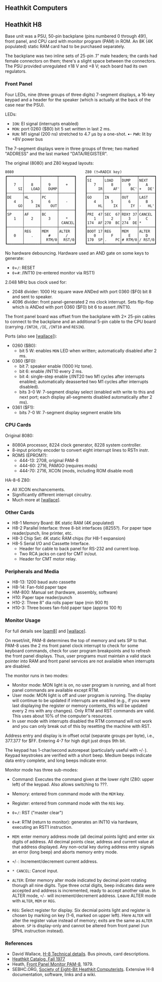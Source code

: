 Heathkit Computers
------------------

Heathkit H8
-----------

Base unit was a PSU, 50-pin backplane (pins numbered 0 through 49!), front
panel, and CPU card with monitor program (PAM) in ROM. An 8K (4K populated)
static RAM card had to be purchased separately.

The backplane was two inline sets of 25-pin .1" male headers; the cards had
female connectors on them; there's a slight space between the connectors.
The PSU provided unregulated ±18 V and +8 V; each board had its own
regulators.

### Front Panel

Four LEDs, nine (three groups of three digits) 7-segment displays, a 16-key
keypad and a header for the speaker (which is actually at the back of the
case near the PSU).

LEDs:
- `ION`: EI signal (interrupts enabled)
- `MON`: port 0260 ($B0) bit 5 set written in last 2 ms.
- `RUN`: M1 signal (200 ns) stretched to 4.7 μs by a one-shot.
•- `PWR`: lit by +8V power bus

The 7-segment displays were in three groups of three; two marked "ADDRESS"
and the last marked "DATA/REGISTER".

The original (8080) and Z80 keypad layouts:

    8080                                 Z80 (†=RADIX key)
    ┏━━━━━━━┯━━━━━━━┯━━━━━━━┯━━━━━━━┓    ┏━━━━━━━┯━━━━━━━┯━━━━━━━┯━━━━━━━┓
    ┃       │       │       │       ┃    ┃SI     │LOAD   │DUMP   │NEXT   ┃
    ┃   7   │   8   │   9   │   +   ┃    ┃   7   │   8   │   9   │   A   ┃
    ┃     SI│   LOAD│   DUMP│       ┃    ┃     IR│    AF'│    BC'│+   DE'┃
    ┠───────┼───────┼───────┼───────┨    ┠───────┼───────┼───────┼───────┨
    ┃DE     │HL     │PC     │       ┃    ┃GO     │IN     │OUT    │LAST   ┃
    ┃   4   │   5   │   6   │   -   ┃    ┃   4   │   5   │   6   │   B   ┃
    ┃     GO│     IN│    OUT│       ┃    ┃     HL│    IX │    IY │-   HL'┃
    ┠───────┼───────┼───────┼───────┨    ┠───────┼───────┼───────┼───────┨
    ┃SP     │AF     │BC     │       ┃    ┃PRI  47│SEC  67│RDX† 37│CANCEL ┃
    ┃   1   │   2   │   3   │   *   ┃    ┃   1   │   2   │   3   │   C   ┃
    ┃       │       │       │ CANCEL┃    ┃174  AF│270  BC│274  DE│*      ┃
    ┠───────┼───────┼───────┼───────┨    ┠───────┼───────┼───────┼───────┨
    ┃       │REG    │MEM    │ALTER  ┃    ┃BOOT 17│REG    │MEM    │ALTER  ┃
    ┃   0   │   .   │   #   │   /   ┃    ┃   0   │   F   │   E   │   D   ┃
    ┃       │       │  RTM/0│  RST/0┃    ┃170  SP│.    PC│# RTM/0│/ RST/0┃
    ┗━━━━━━━┷━━━━━━━┷━━━━━━━┷━━━━━━━┛    ┗━━━━━━━┷━━━━━━━┷━━━━━━━┷━━━━━━━┛

No hardware debouncing. Hardware used an AND gate on some keys to generate:
- `0`+`/`: RESET
- `0`+`#`: /INT10 (re-entered monitor via RST1)

2.048 MHz bus clock used for:
- 2048 divider: 1000 Hz square wave ANDed with port 0360 ($F0) bit 8 and sent
  to speaker.
- 4096 divider: front panel-generated 2 ms clock interrupt. Sets flip-flop
  which is ANDed with port 0360 ($F0) bit 6 to assert /INT10.

The front panel board was offset from the backplane with 2× 25-pin cables
to connect to the backplane and an additional 5-pin cable to the CPU board
(carrying `/INT20`, `/IE`, `/INT10` and `RESIN`).

Ports (also see [[wallace]]):
- 0260 ($B0):
  - bit 5 W: enables `MON` LED when written; automatically disabled after 2 ms.
- 0360 ($F0):
  - bit 7: speaker enable (1000 Hz tone).
  - bit 6: enable /INT10 every 2 ms.
  - bit 4: single-step enable (/INT20 two M1 cycles after interrupts enabled;
    automatically deasserted two M1 cycles after interrupts disabled).
  - bits 3-0 W: 7-segment display select (enabled with write to this and next
    port; each display all-segments disabled automatically after 2 ms).
- 0361 ($F1):
  - bits 7-0 W: 7-segment display segment enable bits

### CPU Cards

Original 8080:
- 8080A processor, 8224 clock generator, 8228 system controller.
- 8-input priority encoder to convert eight interrupt lines to RSTn instr.
- ROMS (EPROM?):
  - 444-13: 2708, original PAM-8
  - 444-60: 2716, PAMGO (requires mods)
  - 444-70: 2716, XCON (mods, including ROM disable mod)

HA-8-6 Z80:
- All XCON enchancements.
- Significantly different interrupt circuitry.
- Much more at [[wallace]].

### Other Cards

- H8-1 Memory Board: 8K static RAM (4K populated)
- H8-2 Parallel Interface: three 8-bit interfaces (i8255?).
  For paper tape reader/punch, line printer, etc.
- H8-3 Chip Set: 4K static RAM chips (for H8-1 expansion)
- H8-5 Serial I/O and Cassette Interface.
  - Header for cable to back panel for RS-232 and current loop.
  - Two RCA jacks on card for CMT in/out.
  - Header for CMT motor relay.

### Peripherals and Media

- H8-13: 1200 baud auto cassette
- H8-14: Fan-fold paper tape
- HM-800: Manual set (hardware, assembly, software)
- H10: Paper tape reader/punch
- H10-2: Three 8" dia rolls paper tape (min 900 ft)
- H10-3: Three boxes fan-fold paper tape (approx 100 ft)

### Monitor Usage

For full details see [[pam8]] and [[wallace]].

On reset/init, PAM-8 determines the top of memory and sets SP to that. PAM-8
uses the 2 ms front panel clock interrupt to check for some keyboard commands,
check for user program breakpoints and to refresh the front panel displays.
Thus, user programs must maintain a valid stack pointer into RAM and front
panel services are not available when interrupts are disabled.

The monitor runs in two modes:
- Monitor mode: MON light is on, no user program is running, and all front
  panel commands are available except RTM.
- User mode: MON light is off and user program is running. The display will
  continue to be updated if interrupts are enabled (e.g., if you were last
  displaying the register or memory contents, this will be updated every
  2 ms with any changes). Only RTM and RST commands are valid. This uses
  about 10% of the computer's resources.
- In user mode with interrupts disabled the RTM command will not work and
  you can only break out of this by resetting the machine with RST.

Address entry and display is in offset octal (separate groups per byte),
i.e., 377.377 for $FF. Entering 4-7 for high digit just drops 9th bit.

The keypad has 1-char/second autorepeat (particularly useful with `+`/`-`).
Keypad keystrokes are verified with a short beep. Medium beeps indicate
data entry complete, and long beeps indicate error.

Monitor mode has three sub-modes:
- Command: Executes the command given at the lower right (Z80: upper left)
  of the keypad. Also allows switching to ???.
- Memory: entered from command mode with the `MEM` key.
- Register: entered from command mode with the `REG` key.

- `0`+`/`: RST ("master clear")
- `0`+`#`: RTM (return to monitor): generates an INT10 via hardware,
  executing an RST1 instruction.
- `MEM`: enter memory address mode (all decimal points light) and enter six
  digits of address. All decimal points clear, address and current value at
  that address displayed. Any non-octal key during address entry signals an
  error (long beep) and aborts memory entry mode.
- `+`/`-`: Increment/decrement current address.
- `* CANCEL`: Cancel input.
- `ALTER`: Enter memory alter mode indicated by decimal point rotating
  thorugh all nine digits. Type three octal digits, beep indicates data
  were accepted and address is incremented, ready to accept another value.
  In ALTER mode, `+`/`-` will increment/decrement address. Leave ALTER mode
  with `ALTER`, `MEM` or `REG`.
- `REG`: Select register for display. Six decmial points light and register
  is chosen by marking on key (1-6, marked on upper left). Here `ALTER`
  will alter the register value instead of memory; exits are the same as
  `ALTER` above. `SP` is display-only and cannot be altered from front
  panel (run SPHL instruction instead).


### References

- David Wallace, [H-8 Technical details][wallace]. Bus pinouts, card
  descriptions.
- [Heathkit Catalog, Fall 1977][hk77]
- Heath, [Front Panel Monitor PAM-8][pam8], 1979.
- SEBHC.ORG, [Society of Eight-Bit Heathkit Computerists][sebhc].
  Extensive H-8 documentation, software, links and a wiki.



<!-------------------------------------------------------------------->
[hk77]: https://heathkit.garlanger.com/catalogs/1977/Heathkit_Catalog_817.pdf
[pam8]: https://bitsavers.org/pdf/zenith/z89/595-2348_H8_Front_Panel_Monitor_PAM-8_1979.pdf
[wallace]: https://web.archive.org/web/20110723052102/http://davidwallace2000.home.comcast.net/~davidwallace2000/h8/technical.htm#z80%20cpu
[sebhc]: https://sebhc.github.io/sebhc/
